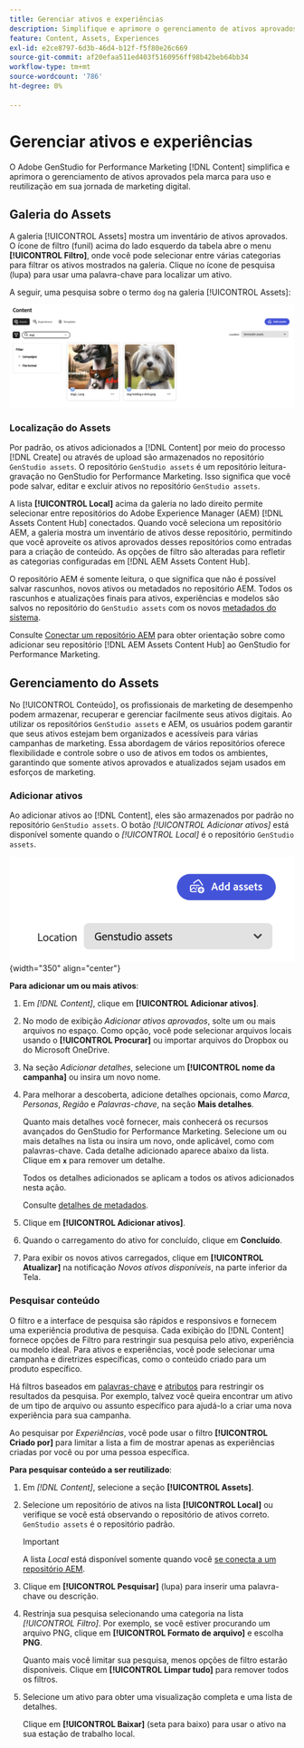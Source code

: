 ```yaml
---
title: Gerenciar ativos e experiências
description: Simplifique e aprimore o gerenciamento de ativos aprovados pela marca para uso e reutilização em sua jornada de marketing digital.
feature: Content, Assets, Experiences
exl-id: e2ce8797-6d3b-46d4-b12f-f5f80e26c669
source-git-commit: af20efaa511ed403f5160956ff98b42beb64bb34
workflow-type: tm+mt
source-wordcount: '786'
ht-degree: 0%

---
```


# Gerenciar ativos e experiências

O Adobe GenStudio for Performance Marketing [!DNL Content] simplifica e aprimora o gerenciamento de ativos aprovados pela marca para uso e reutilização em sua jornada de marketing digital.

## Galeria do Assets

A galeria [!UICONTROL Assets] mostra um inventário de ativos aprovados. O ícone de filtro (funil) acima do lado esquerdo da tabela abre o menu **[!UICONTROL Filtro]**, onde você pode selecionar entre várias categorias para filtrar os ativos mostrados na galeria. Clique no ícone de pesquisa (lupa) para usar uma palavra-chave para localizar um ativo.

A seguir, uma pesquisa sobre o termo `dog` na galeria [!UICONTROL Assets]:

![exibição do Assets com pesquisa no cachorro](../../assets/content-assets.png)

### Localização do Assets

Por padrão, os ativos adicionados a [!DNL Content] por meio do processo [!DNL Create] ou através de upload são armazenados no repositório `GenStudio assets`. O repositório `GenStudio assets` é um repositório leitura-gravação no GenStudio for Performance Marketing. Isso significa que você pode salvar, editar e excluir ativos no repositório `GenStudio assets`.

A lista **[!UICONTROL Local]** acima da galeria no lado direito permite selecionar entre repositórios do Adobe Experience Manager (AEM) [!DNL Assets Content Hub] conectados. Quando você seleciona um repositório AEM, a galeria mostra um inventário de ativos desse repositório, permitindo que você aproveite os ativos aprovados desses repositórios como entradas para a criação de conteúdo. As opções de filtro são alteradas para refletir as categorias configuradas em [!DNL AEM Assets Content Hub].

O repositório AEM é somente leitura, o que significa que não é possível salvar rascunhos, novos ativos ou metadados no repositório AEM. Todos os rascunhos e atualizações finais para ativos, experiências e modelos são salvos no repositório do `GenStudio assets` com os novos [metadados do sistema](asset-details.md#system-metadata).

Consulte [Conectar um repositório AEM](connect-aem-repo.md) para obter orientação sobre como adicionar seu repositório [!DNL AEM Assets Content Hub] ao GenStudio for Performance Marketing.

## Gerenciamento do Assets

No [!UICONTROL Conteúdo], os profissionais de marketing de desempenho podem armazenar, recuperar e gerenciar facilmente seus ativos digitais. Ao utilizar os repositórios `GenStudio assets` e AEM, os usuários podem garantir que seus ativos estejam bem organizados e acessíveis para várias campanhas de marketing. Essa abordagem de vários repositórios oferece flexibilidade e controle sobre o uso de ativos em todos os ambientes, garantindo que somente ativos aprovados e atualizados sejam usados em esforços de marketing.

### Adicionar ativos

Ao adicionar ativos ao [!DNL Content], eles são armazenados por padrão no repositório `GenStudio assets`. O botão _[!UICONTROL Adicionar ativos]_ está disponível somente quando o _[!UICONTROL Local]_ é o repositório `GenStudio assets`.

![Campo de localização](../../assets/content-location.png){width="350" align="center"}

**Para adicionar um ou mais ativos**:

1. Em _[!DNL Content]_, clique em **[!UICONTROL Adicionar ativos]**.

1. No modo de exibição _Adicionar ativos aprovados_, solte um ou mais arquivos no espaço. Como opção, você pode selecionar arquivos locais usando o **[!UICONTROL Procurar]** ou importar arquivos do Dropbox ou do Microsoft OneDrive.

1. Na seção _Adicionar detalhes_, selecione um **[!UICONTROL nome da campanha]** ou insira um novo nome.

1. Para melhorar a descoberta, adicione detalhes opcionais, como _Marca_, _Personas_, _Região_ e _Palavras-chave_, na seção **Mais detalhes**.

   Quanto mais detalhes você fornecer, mais conhecerá os recursos avançados do GenStudio for Performance Marketing. Selecione um ou mais detalhes na lista ou insira um novo, onde aplicável, como com palavras-chave. Cada detalhe adicionado aparece abaixo da lista. Clique em **`x`** para remover um detalhe.

   Todos os detalhes adicionados se aplicam a todos os ativos adicionados nesta ação.

   Consulte [detalhes de metadados](/help/user-guide/content/asset-details.md#system-metadata).

1. Clique em **[!UICONTROL Adicionar ativos]**.

1. Quando o carregamento do ativo for concluído, clique em **Concluído**.

1. Para exibir os novos ativos carregados, clique em **[!UICONTROL Atualizar]** na notificação _Novos ativos disponíveis_, na parte inferior da Tela.

<!-- 
In the future, need guidance on template upload errors. For now, the UI just says error.
-->

### Pesquisar conteúdo

O filtro e a interface de pesquisa são rápidos e responsivos e fornecem uma experiência produtiva de pesquisa. Cada exibição do [!DNL Content] fornece opções de Filtro para restringir sua pesquisa pelo ativo, experiência ou modelo ideal. Para ativos e experiências, você pode selecionar uma campanha e diretrizes específicas, como o conteúdo criado para um produto específico.

Há filtros baseados em [palavras-chave](asset-details.md#user-defined-metadata) e [atributos](/help/user-guide/insights/attributes.md) para restringir os resultados da pesquisa. Por exemplo, talvez você queira encontrar um ativo de um tipo de arquivo ou assunto específico para ajudá-lo a criar uma nova experiência para sua campanha.

Ao pesquisar por _Experiências_, você pode usar o filtro **[!UICONTROL Criado por]** para limitar a lista a fim de mostrar apenas as experiências criadas por você ou por uma pessoa específica.

**Para pesquisar conteúdo a ser reutilizado**:

1. Em _[!DNL Content]_, selecione a seção **[!UICONTROL Assets]**.

1. Selecione um repositório de ativos na lista **[!UICONTROL Local]** ou verifique se você está observando o repositório de ativos correto. `GenStudio assets` é o repositório padrão.

   >[!IMPORTANT]
   >
   >A lista _Local_ está disponível somente quando você [se conecta a um repositório AEM](connect-aem-repo.md).

1. Clique em **[!UICONTROL Pesquisar]** (lupa) para inserir uma palavra-chave ou descrição.

1. Restrinja sua pesquisa selecionando uma categoria na lista _[!UICONTROL Filtro]_. Por exemplo, se você estiver procurando um arquivo PNG, clique em **[!UICONTROL Formato de arquivo]** e escolha **PNG**.

   Quanto mais você limitar sua pesquisa, menos opções de filtro estarão disponíveis. Clique em **[!UICONTROL Limpar tudo]** para remover todos os filtros.

1. Selecione um ativo para obter uma visualização completa e uma lista de detalhes.

   Clique em **[!UICONTROL Baixar]** (seta para baixo) para usar o ativo na sua estação de trabalho local.
